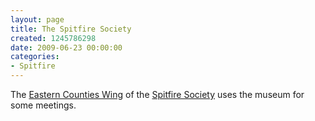 ```yaml
---
layout: page
title: The Spitfire Society
created: 1245786298
date: 2009-06-23 00:00:00
categories:
- Spitfire
---
```

<p>The <a href="http://www.spitfiresociety.org.uk">Eastern Counties Wing</a> of the <a href="http://www.spitfiresociety.com">Spitfire Society</a> uses the museum for some meetings.</p>
